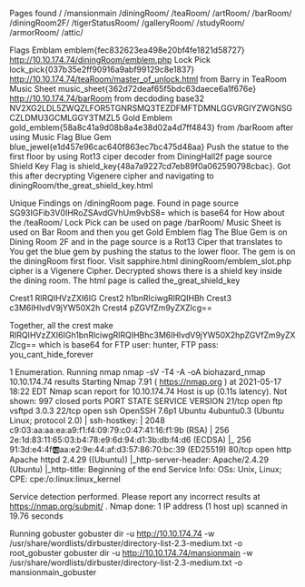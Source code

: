 Pages found
/
/mansionmain
/diningRoom/
/teaRoom/
/artRoom/
/barRoom/
/diningRoom2F/
/tigerStatusRoom/
/galleryRoom/
/studyRoom/
/armorRoom/
/attic/

Flags
Emblam emblem{fec832623ea498e20bf4fe1821d58727} http://10.10.174.74/diningRoom/emblem.php
Lock Pick lock_pick{037b35e2ff90916a9abf99129c8e1837} http://10.10.174.74/teaRoom/master_of_unlock.html from Barry in TeaRoom
Music Sheet music_sheet{362d72deaf65f5bdc63daece6a1f676e} http://10.10.174.74/barRoom from decdoding base32 NV2XG2LDL5ZWQZLFOR5TGNRSMQ3TEZDFMFTDMNLGGVRGIYZWGNSGCZLDMU3GCMLGGY3TMZL5
Gold Emblem gold_emblem{58a8c41a9d08b8a4e38d02a4d7ff4843} from /barRoom after using Music Flag
Blue Gem blue_jewel{e1d457e96cac640f863ec7bc475d48aa} Push the statue to the first floor by using Rot13 ciper decoder from DiningHall2f page source 
Shield Key Flag is shield_key{48a7a9227cd7eb89f0a062590798cbac}. Got this after decrypting Vigenere cipher and navigating to diningRoom/the_great_shield_key.html

Unique Findings
on /diningRoom page. Found in page source SG93IGFib3V0IHRoZSAvdGVhUm9vbS8= which is base64 for How about the /teaRoom/
Lock Pick can be used on page /barRoom/
Music Sheet is used on Bar Room and then you get Gold Emblem flag
The Blue Gem is on Dining Room 2F and in the page source is a Rot13 Ciper that translates to You get the blue gem by pushing the status to the lower floor. The gem is on the diningRoom first floor. Visit sapphire.html
diningRoom/emblem_slot.php cipher is a Vigenere Cipher. Decrypted shows there is a shield key inside the dining room. The html page is called the_great_shield_key

Crest1 RlRQIHVzZXI6IG
Crest2 h1bnRlciwgRlRQIHBh
Crest3 c3M6IHlvdV9jYW50X2h
Crest4 pZGVfZm9yZXZlcg==

Together, all the crest make RlRQIHVzZXI6IGh1bnRlciwgRlRQIHBhc3M6IHlvdV9jYW50X2hpZGVfZm9yZXZlcg==
which is base64 for 
FTP user: hunter, FTP pass: you_cant_hide_forever

1 Enumeration.
Running nmap 
nmap -sV -T4 -A -oA biohazard_nmap 10.10.174.74
results
Starting Nmap 7.91 ( https://nmap.org ) at 2021-05-17 18:22 EDT
Nmap scan report for 10.10.174.74
Host is up (0.11s latency).
Not shown: 997 closed ports
PORT   STATE SERVICE VERSION
21/tcp open  ftp     vsftpd 3.0.3
22/tcp open  ssh     OpenSSH 7.6p1 Ubuntu 4ubuntu0.3 (Ubuntu Linux; protocol 2.0)
| ssh-hostkey: 
|   2048 c9:03:aa:aa:ea:a9:f1:f4:09:79:c0:47:41:16:f1:9b (RSA)
|   256 2e:1d:83:11:65:03:b4:78:e9:6d:94:d1:3b:db:f4:d6 (ECDSA)
|_  256 91:3d:e4:4f:ab:aa:e2:9e:44:af:d3:57:86:70:bc:39 (ED25519)
80/tcp open  http    Apache httpd 2.4.29 ((Ubuntu))
|_http-server-header: Apache/2.4.29 (Ubuntu)
|_http-title: Beginning of the end
Service Info: OSs: Unix, Linux; CPE: cpe:/o:linux:linux_kernel

Service detection performed. Please report any incorrect results at https://nmap.org/submit/ .
Nmap done: 1 IP address (1 host up) scanned in 19.76 seconds

Running gobuster
gobuster dir -u http://10.10.174.74 -w /usr/share/wordlists/dirbuster/directory-list-2.3-medium.txt -o root_gobuster
gobuster dir -u http://10.10.174.74/mansionmain -w /usr/share/wordlists/dirbuster/directory-list-2.3-medium.txt -o mansionmain_gobuster

